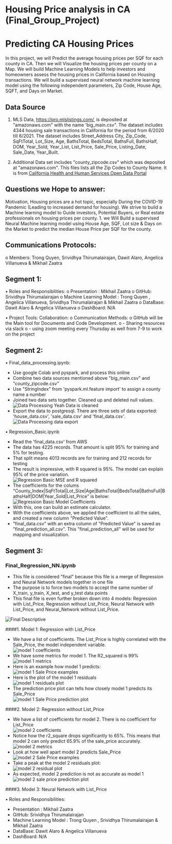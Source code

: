 # Housing Price analysis in CA (Final_Group_Project) 

# Predicting CA Housing Prices  
In this project, we will Predict the average housing prices per SQF for each county in CA. Then we will Visualize the housing prices per county on a Map. 
We will build Machine Learning Models to help investors and homeowners assess the housing prices in California based on Housing transactions. We will build a  supervised neural network machine learning model using the following independent parameters, Zip Code, House Age, SQFT, and Days on Market.



## Data Source
1) MLS Data, https://pro.mlslistings.com/, is deposited at "amazonaws.com" with the name 'big_main.csv". The dataset includes 4344 housing sale transactions in California for the period from 6/2020 till 6/2021. The dataset includes Street_Address	City, Zip_Code, SqFtTotal, Lot_Size, Age, BathsTotal, BedsTotal, BathsFull, BathsHalf, DOM, Year_Sold, Year_List, List_Price, Sale_Price, Listing_Date, Sale_Date, Year_Built. 

2) Additional Data set includes "county_zipcode.csv" which was deposited at "amazonaws.com". This files lists all the Zip Codes to County Name. It is from <a href="https://data.chhs.ca.gov/dataset/ead44d40-fd63-4f9f-950a-3b0111074de8/resource/ec32eece-7474-4488-87f0-6e91cb577458/download/covid19vaccinesbyzipcode_test.csv" target="_blank">California Health and Human Services Open Data Portal</a>

## Questions we Hope to answer:
Motivation, Housing prices are a hot topic, especially During the COVID-19 Pandemic (Leading to increased demand for housing). We strive to build a Machine learning model to Guide investors, Potential Buyers, or Real estate professionals on housing prices per county. 
    1. we Will Build a supervised Neural Machine learning model using  House Age, SQF, Lot size & Days on the Market to predict the median House Price per SQF for the county. 



## Communications Protocols:
o	Members: Trong Quyen, Srividhya Thirumalairajan, Dawit Alaro, Angelica Villanueva & Mikhail Zaatra

##    Segment 1:
• Roles and Responsibilities:
    o	Presentation : Mikhail Zaatra
    o	GitHub: Srividhya Thirumalairajan
    o	Machine Learning Model : Trong Quyen , Angelica Villanueva,  Srividhya Thirumalairajan & Mikhail Zaatra
    o	DataBase: Dawit Alaro  & Angelica Villanueva
    o	DashBoard: N/A 
    
• Project Tools: Collaboration: 
    o	Communication Methods: 
    o	GitHub will be the Main tool for Documents and Code Development. 
    o	- Sharing resources via slack
    o	- using zoom meeting every Thursday as well from 7-9 to work on the project
    
##    Segment 2:

•	Final_data_processing.ipynb:
*   Use google Colab and pyspark, and process this online
*   Combine two data sources mentioned above "big_main.csv" and "county_zipcode.csv"
*   Use "StringIndex" from 'pyspark.ml.feature import' to assign a county name a number
*   Joined two data sets together.  Cleaned up and deleted null values.<br> ![Data Processing Yeah Data is cleaned](tq_folder/images/data_processing_1.png)
*   Export the data to postgresql.  There are three sets of data exported: 'house_data.csv', 'sale_data.csv' and 'final_data.csv'.<br> ![Data Processing data export](tq_folder/images/data_processing_2.png)


•	Regression_Basic.ipynb
* 	Read the 'final_data.csv' from AWS
*   The data has 4225 records. That amount is split 95% for training and 5% for testing.
*   That split means 4013 records are for training and 212 records for testing 
*   The result is impressive, with R squared is 95%.  The model can explain 95% of the price variation.<br> ![Regression Basic MSE and R squared](tq_folder/images/Regression_Basic_1.png)
*   The coefficients for the colums "County_Index|SqFtTotal|Lot_Size|Age|BathsTotal|BedsTotal|BathsFull|BathsHalf|DOM|Year_Sold|List_Price" is below:<br> ![Regression Basic Model Coefficients](tq_folder/images/Regression_Basic_2.png)
*   With this, one can build an estimate calculator.
*   With the coefficients above, we applied the coefficient to all the sales, and created a new column "Predicted Value".
*   "final_data.csv" with an extra column of "Predicted Value" is saved as "final_prediction_all.csv". This "final_prediction_all" will be used for mapping and visualization.

##    Segment 3:

### Final_Regression_NN.ipynb
*   This file is considered "final" because this file is a merge of Regression and Neural Network models together in one file
*   The purpose is to force two models to accept the same number of X_train, y_train, X_test, and y_test data points
*   This final file is even further broken down into 4 models: Regression with List_Price, Regression without List_Price, Neural Network with List_Price, and Neural_Network without List_Price.

![Final Descriptive](Final_Project/images/1_Final_descriptive.png)

####1.  Model 1: Regression with List_Price
*   We have a list of coefficients. The List_Price is highly correlated with the Sale_Price, the model independent variable.
<br>![model 1 coefficients](Final_Project/images/2_model1_coefficient.png)
*   We have some metrics for model 1.  The R2_squared is 99%
<br>![model 1 metrics](Final_Project/images/3_model1_metrics.png)
*   Here is an example how model 1 predicts:
<br>![model 1 Sale Price examples](Final_Project/images/4_model1_saleprice_examples.png)
*   Here is the plot of the model 1 residuals
<br>![model 1 residuals plot](Final_Project/images/5_model1_residuals_plot.png)
*   The prediction price plot can tells how closely model 1 predicts its Sale_Price
<br>![model 1 Sale Price prediction plot](Final_Project/images/6_model1_prediction_plot.png)

####2.  Model 2: Regression without List_Price
*   We have a list of coefficients for model 2.  There is no coefficient for List_Price
<br>![model 2 coefficients](Final_Project/images/7_model2_coefficient.png)
*   Notice how the r2_square drops significantly to 65%. This means that model 2 can only predict 65.9% of the sale_price accurately.
<br>![model 2 metrics](Final_Project/images/8_model2_metrics.png)
*   Look at how well apart model 2 predicts Sale_Price
<br>![model 2 Sale Price examples](Final_Project/images/9_model2_saleprice_examples.png)
*   Take a peak at the model 2 residuals plot:
<br>![model 2 residual plot](Final_Project/images/10_model2_residuals_plot.png)
*   As expected, model 2 prediction is not as accurate as model 1
<br>![model 2 sale price prediction plot](Final_Project/images/11_model2_prediction_plot.png)

####3.  Model 3: Neural Network with List_Price




•	Roles and Responsibilities:
*   Presentation : Mikhail Zaatra
*   GitHub: Srividhya Thirumalairajan
*   Machine Learning Model : Trong Quyen , Srividhya Thirumalairajan & Mikhail Zaatra
*   DataBase: Dawit Alaro  & Angelica Villanueva
*   DashBoard: N/A 

